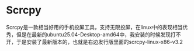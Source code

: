 # Scrcpy  
Scrcpy是一款相当好用的手机投屏工具，支持无限投屏，在linux中的表现相当优秀，但是在最新的ubuntu25.04-Desktop-amd64中，我安装的时候发现打不开，于是安装了最新版本的，也就是右边发行版里面的scrcpy-linux-x86-v3.2
